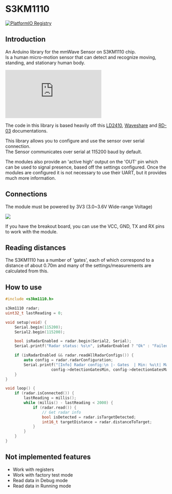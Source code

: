 # S3KM1110

[![PlatformIO Registry](https://badges.registry.platformio.org/packages/2grey/library/s3km1110.svg)](https://registry.platformio.org/libraries/2grey/s3km1110)

## Introduction

An Arduino library for the mmWave Sensor on S3KM1110 chip.\
Is a human micro-motion sensor that can detect and recognize moving, standing, and stationary human body.

![](https://www.waveshare.com/w/A6Y79bcq/Kdy80nYY.php?f=HMMD_mmWave_Sensor.jpg&width=600)

The code in this library is  based heavily off this [LD2410](https://github.com/ncmreynolds/ld2410), [Waveshare](https://www.waveshare.com/wiki/HMMD_mmWave_Sensor) and [RD-03](https://docs.ai-thinker.com/_media/en/rd-03_v1.0.0_serial_communication_protocol.pdf) documentations.

This library allows you to configure and use the sensor over serial connection.\
The Sensor communicates over serial at 115200 baud by default.

The modules also provide an 'active high' output on the 'OUT' pin which can be used to signal presence, based off the settings configured. Once the modules are configured it is not necessary to use their UART, but it provides much more information.

## Connections

The module must be powered by 3V3 (3.0~3.6V Wide-range Voltage)

![](https://www.waveshare.com/w/upload/5/5b/HMMD_mmWave_Sensor02.jpg)

If you have the breakout board, you can use the VCC, GND, TX and RX pins to work with the module.

## Reading distances

The S3KM1110 has a number of 'gates', each of which correspond to a distance of about 0.70m and many of the settings/measurements are calculated from this.

## How to use

```cpp
#include <s3km1110.h>

s3km1110 radar;
uint32_t lastReading = 0;

void setup(void) {
    Serial.begin(115200);
    Serial2.begin(115200);

    bool isRadarEnabled = radar.begin(Serial2, Serial);
    Serial.printf("Radar status: %s\n", isRadarEnabled ? "Ok" : "Failed");

    if (isRadarEnabled && radar.readAllRadarConfigs()) {
        auto config = radar.radarConfiguration;
        Serial.printf("[Info] Radar config:\n |- Gates  | Min: %u\t| Max: %u\n |- Frames | Detect: %u\t| Disappear: %u\n |- Disappearance delay: %u\n",
                    config->detectionGatesMin, config->detectionGatesMax, config->activeFrameNum, config->inactiveFrameNum, config->delay);
    }
}

void loop() {
    if (radar.isConnected()) {
        lastReading = millis();
        while (millis() - lastReading < 2000) {
            if (radar.read()) {
                // Get radar info
                bool isDetected = radar.isTargetDetected;
                int16_t targetDistance = radar.distanceToTarget;
            }
        }
    }
}
```

## Not implemented features
- Work with registers
- Work with factory test mode
- Read data in Debug mode
- Read data in Running mode
